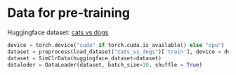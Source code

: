# Data for pre-training

Huggingface dataset: [cats vs dogs](https://huggingface.co/datasets/cats_vs_dogs)

```python
device = torch.device("cuda" if torch.cuda.is_available() else "cpu")
dataset = preprocess(load_dataset("cats_vs_dogs")['train'], device = device)
dataset = SimClrData(huggingface_dataset=dataset)
dataloder = DataLoader(dataset, batch_size=10, shuffle = True)
```